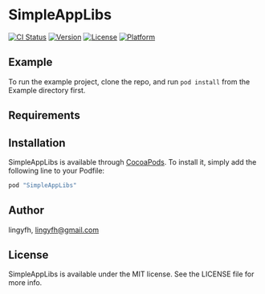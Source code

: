 # SimpleAppLibs

[![CI Status](http://img.shields.io/travis/lingyfh/SimpleAppLibs.svg?style=flat)](https://travis-ci.org/lingyfh/SimpleAppLibs)
[![Version](https://img.shields.io/cocoapods/v/SimpleAppLibs.svg?style=flat)](http://cocoapods.org/pods/SimpleAppLibs)
[![License](https://img.shields.io/cocoapods/l/SimpleAppLibs.svg?style=flat)](http://cocoapods.org/pods/SimpleAppLibs)
[![Platform](https://img.shields.io/cocoapods/p/SimpleAppLibs.svg?style=flat)](http://cocoapods.org/pods/SimpleAppLibs)

## Example

To run the example project, clone the repo, and run `pod install` from the Example directory first.

## Requirements

## Installation

SimpleAppLibs is available through [CocoaPods](http://cocoapods.org). To install
it, simply add the following line to your Podfile:

```ruby
pod "SimpleAppLibs"
```

## Author

lingyfh, lingyfh@gmail.com

## License

SimpleAppLibs is available under the MIT license. See the LICENSE file for more info.
